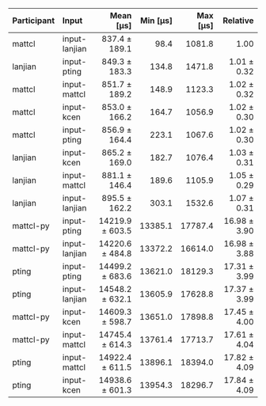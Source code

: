| Participant | Input | Mean [µs] | Min [µs] | Max [µs] | Relative |
|:---|:---|---:|---:|---:|---:|
| mattcl | input-lanjian | 837.4 ± 189.1 | 98.4 | 1081.8 | 1.00 |
| lanjian | input-pting | 849.3 ± 183.3 | 134.8 | 1471.8 | 1.01 ± 0.32 |
| mattcl | input-mattcl | 851.7 ± 189.2 | 148.9 | 1123.3 | 1.02 ± 0.32 |
| mattcl | input-kcen | 853.0 ± 166.2 | 164.7 | 1056.9 | 1.02 ± 0.30 |
| mattcl | input-pting | 856.9 ± 164.4 | 223.1 | 1067.6 | 1.02 ± 0.30 |
| lanjian | input-kcen | 865.2 ± 169.0 | 182.7 | 1076.4 | 1.03 ± 0.31 |
| lanjian | input-mattcl | 881.1 ± 146.4 | 189.6 | 1105.9 | 1.05 ± 0.29 |
| lanjian | input-lanjian | 895.5 ± 162.2 | 303.1 | 1532.6 | 1.07 ± 0.31 |
| mattcl-py | input-pting | 14219.9 ± 603.5 | 13385.1 | 17787.4 | 16.98 ± 3.90 |
| mattcl-py | input-lanjian | 14220.6 ± 484.8 | 13372.2 | 16614.0 | 16.98 ± 3.88 |
| pting | input-pting | 14499.2 ± 683.6 | 13621.0 | 18129.3 | 17.31 ± 3.99 |
| pting | input-lanjian | 14548.2 ± 632.1 | 13605.9 | 17628.8 | 17.37 ± 3.99 |
| mattcl-py | input-kcen | 14609.3 ± 598.7 | 13651.0 | 17898.8 | 17.45 ± 4.00 |
| mattcl-py | input-mattcl | 14745.4 ± 614.3 | 13761.4 | 17713.7 | 17.61 ± 4.04 |
| pting | input-mattcl | 14922.4 ± 611.5 | 13896.1 | 18394.0 | 17.82 ± 4.09 |
| pting | input-kcen | 14938.6 ± 601.3 | 13954.3 | 18296.7 | 17.84 ± 4.09 |
